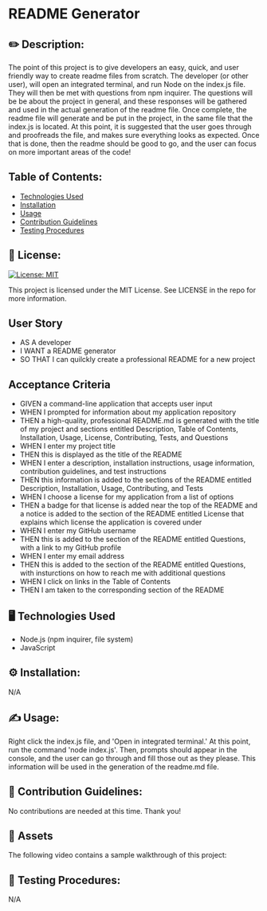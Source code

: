 # README Generator


## ✏️ Description:

The point of this project is to give developers an easy, quick, and user friendly way to create readme files from scratch. The developer (or other user), will open an integrated terminal, and run Node on the index.js file. They will then be met with questions from npm inquirer. The questions will be be about the project in general, and these responses will be gathered and used in the actual generation of the readme file. Once complete, the readme file will generate and be put in the project, in the same file that the index.js is located. At this point, it is suggested that the user goes through and proofreads the file, and makes sure everything looks as expected. Once that is done, then the readme should be good to go, and the user can focus on more important areas of the code!


## Table of Contents:

* [Technologies Used](#technology)
* [Installation](#installation)
* [Usage](#usage)
* [Contribution Guidelines](#contributions)
* [Testing Procedures](#testing-procedures)


## 📜 License:

[![License: MIT](https://img.shields.io/badge/License-MIT-yellow.svg)](https://opensource.org/licenses/MIT)

This project is licensed under the MIT License. See LICENSE in the repo for more information.


## User Story

* AS A developer
* I WANT a README generator
* SO THAT I can quilckly create a professional README for a new project


## Acceptance Criteria

* GIVEN a command-line application that accepts user input
* WHEN I prompted for information about my application repository
* THEN a high-quality, professional README.md is generated with the title of my project and sections entitled Description, Table of Contents, Installation, Usage, License, Contributing, Tests, and Questions
* WHEN I enter my project title
* THEN this is displayed as the title of the README
* WHEN I enter a description, installation instructions, usage information, contribution guidelines, and test instructions
* THEN this information is added to the sections of the README entitled Description, Installation, Usage, Contributing, and Tests
* WHEN I choose a license for my application from a list of options
* THEN a badge for that license is added near the top of the README and a notice is added to the section of the README entitled License that explains which license the application is covered under
* WHEN I enter my GitHub username
* THEN this is added to the section of the README entitled Questions, with a link to my GitHub profile
* WHEN I enter my email address
* THEN this is added to the section of the README entitled Questions, with insturctions on how to reach me with additional questions
* WHEN I click on links in the Table of Contents
* THEN I am taken to the corresponding section of the README


## 🖥️ Technologies Used <a name="technology"></a>

* Node.js (npm inquirer, file system)
* JavaScript


## ⚙️ Installation: <a name="installation"></a>

N/A


## ✍️ Usage: <a name="usage"></a>

Right click the index.js file, and 'Open in integrated terminal.' At this point, run the command 'node index.js'. Then, prompts should appear in the console, and the user can go through and fill those out as they please. This information will be used in the generation of the readme.md file.


## 👥 Contribution Guidelines: <a name="contributions"></a>

No contributions are needed at this time. Thank you!


## 📸 Assets

The following video contains a sample walkthrough of this project:


## 🧪 Testing Procedures: <a name="testing-procedures"></a>

N/A


    
